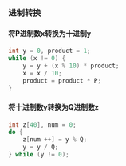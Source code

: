### 进制转换
#### 将P进制数x转换为十进制y
```c++
int y = 0, product = 1;
while (x != 0) {
    y = y + (x % 10) * product;
    x = x / 10;
    product = product * P;
}
```

#### 将十进制数y转换为Q进制数z
```c++
int z[40], num = 0;
do {
    z[num ++] = y % Q;
    y = y / Q;
} while (y != 0);
```
